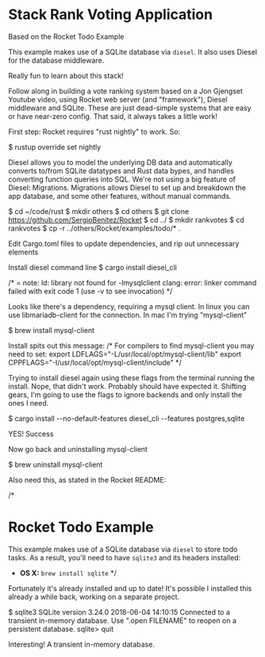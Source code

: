 # Stack Rank Voting Application

Based on the Rocket Todo Example

This example makes use of a SQLite database via `diesel`. It also uses Diesel for the database middleware.

Really fun to learn about this stack! 

Follow along in building a vote ranking system based on a Jon Gjengset Youtube video, using Rocket web server (and "framework"), Diesel middleware and SQLite. These are just dead-simple systems that are easy or have near-zero config. That said, it always takes a little work! 

First step: Rocket requires "rust nightly" to work. So:

$ rustup override set nightly

Diesel allows you to model the underlying DB data and automatically converts to/from SQLite datatypes and Rust data bypes, and handles converting function queries into SQL. We're not using a big feature of Diesel: Migrations. Migrations allows Diesel to set up and breakdown the app database, and some other features, without manual commands.

$ cd ~/code/rust
$ mkdir others
$ cd others
$ git clone https://github.com/SergioBenitez/Rocket 
$ cd ../
$ mkdir rankvotes
$ cd rankvotes
$ cp -r ../others/Rocket/examples/todo/* .

Edit Cargo.toml files to update dependencies, and rip out unnecessary elements

Install diesel command line
$ cargo install diesel_cli

/* 
  = note: ld: library not found for -lmysqlclient
          clang: error: linker command failed with exit code 1 (use -v to see invocation)
*/

Looks like there's a dependency, requiring a mysql client. In linux you can use libmariadb-client for the connection. In mac I'm trying "mysql-client"

$ brew install mysql-client

Install spits out this message:
/* 
For compilers to find mysql-client you may need to set:
  export LDFLAGS="-L/usr/local/opt/mysql-client/lib"
  export CPPFLAGS="-I/usr/local/opt/mysql-client/include"
*/

Trying to install diesel again using these flags from the terminal running the install. Nope, that didn't work. Probably should have expected it. Shifting gears, I'm going to use the flags to ignore backends and only install the ones I need.

$ cargo install --no-default-features diesel_cli --features postgres,sqlite 

YES! Success

Now go back and uninstalling mysql-client

$ brew uninstall mysql-client

Also need this, as stated in the Rocket README:

/* 
# Rocket Todo Example

This example makes use of a SQLite database via `diesel` to store todo tasks. As
a result, you'll need to have `sqlite3` and its headers installed:

  * **OS X:** `brew install sqlite`
*/

Fortunately it's already installed and up to date! It's possible I installed this already a while back, working on a separate project.

$ sqlite3
SQLite version 3.24.0 2018-06-04 14:10:15
Connected to a transient in-memory database.
Use ".open FILENAME" to reopen on a persistent database.
sqlite> quit

Interesting! A transient in-memory database.

